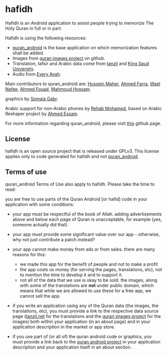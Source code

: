 hafidh
======

Hafidh is an Android application to assist people trying to memorize The Holy Quran in full or in part.

Hafidh is using the following resources:
- [quran_android](https://github.com/ahmedre/quran_android) is the base application on which memorization features shall be added.
- Images from [quran images project](https://github.com/quran/quran.com-images) on github.
- Translation, tafsir and Arabic data come from [tanzil](http://tanzil.net/) and [King Saud University](http://quran.ksu.edu.sa/).
- Audio from [Every Ayah](http://everyayah.com/).

Main contributors to quran_android are:
[Hussein Maher](http://twitter.com/husseinmaher),
[Ahmed Farra](http://github.com/afarra),
[Wael Nafee](http://twitter.com/wnafee),
[Ahmed Fouad](http://twitter.com/fo2ad),
[Mahmoud Hossam](http://github.com/mahmoudhossam).

graphics by [Somaia Gabr](http://twitter.com/somaiagabr).

Arabic support for non-Arabic phones by [Rehab Mohamed](http://twitter.com/hams_rrr), based on Arabic Reshaper project by [Ahmed Essam](http://twitter.com/Neo_4583).

For more information regarding quran_android, please visit [this](https://github.com/ahmedre/quran_android) github page.

License
-------
hafidh is an open source project that is released under GPLv3. This license applies only to code generated for hafidh and not [quran_android](https://github.com/ahmedre/quran_android).

Terms of use
------------
quran_android Terms of Use also apply to hafidh. Please take the time to read:

you are free to use parts of the Quran Android [or hafid] code in your application
with some conditions:

* your app must be respectful of the book of Allah.  adding advertisements
above and below each page of Quran is unacceptable, for example (yes,
someone actually did that).

* your app must provide some significant value over our app - otherwise,
why not just contribute a patch instead?

* your app cannot make money from ads or from sales.  there are many reasons
for this:
    - we made this app for the benefit of people and not to make a profit
    - the app costs us money (for serving the pages, translations, etc), not to
mention the time to develop it and to support it.
    - not all of the data that we use is okay to be sold.  the images, along with
some of the translations are **not** under public domain, which means that
while we are allowed to use these for a free app, we cannot sell the app.

* if you write an application using any of the Quran data (the images, the
translations, etc), you must provide a link to the respective data source
page ([tanzil.net](http://tanzil.net) for the translations and the
[quran images project](http://github.com/quran/quran.com-images) for the images)
both within your application (in an about page) and in your application
description in the market or app store.

* if you use part of (or all of) the quran android code or graphics, you
must provide a link back to the [quran android
project](http://github.com/ahmedre/quran_android) in your application
description and your application itself in an about section.
